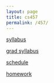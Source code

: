 ```yaml
---
layout: page
title: cs457
permalink: /457/
---
```


[syllabus](/457/syllabus/) 

[grad syllabus](/457/syllabus-grad/)

[schedule](/457/schedule/)

[homework](/457/hw/)